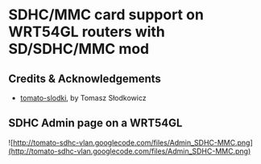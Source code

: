 # SDHC/MMC card support on WRT54GL routers with SD/SDHC/MMC mod #

## Credits & Acknowledgements ##

  * [tomato-slodki](http://gemini.net.pl/~slodki/tomato-sdhc.html), by Tomasz Słodkowicz

## SDHC Admin page on a WRT54GL ##
![http://tomato-sdhc-vlan.googlecode.com/files/Admin_SDHC-MMC.png](http://tomato-sdhc-vlan.googlecode.com/files/Admin_SDHC-MMC.png)